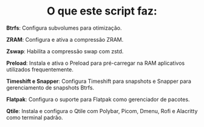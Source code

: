 <h1 align="center"> O que este script faz: </h1>
<p><strong>Btrfs</strong>: Configura subvolumes para otimização.</p>
<p><strong>ZRAM</strong>: Configura e ativa a compressão ZRAM.</p>
<p><strong>Zswap</strong>: Habilita a compressão swap com zstd.</p>
<p><strong>Preload</strong>: Instala e ativa o Preload para pré-carregar na RAM aplicativos utilizados frequentemente.</p>
<p><strong>Timeshift e Snapper</strong>: Configura Timeshift para snapshots e Snapper para gerenciamento de snapshots Btrfs.</p>
<p><strong>Flatpak</strong>: Configura o suporte para Flatpak como gerenciador de pacotes.</p>
<p><strong>Qtile</strong>: Instala e configura o Qtile com Polybar, Picom, Dmenu, Rofi e Alacritty como terminal padrão.</p>
